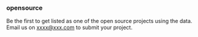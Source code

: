 ### opensource

Be the first to get listed as one of the open source projects using the data. Email us on xxxx@xxx.com to submit your project.

